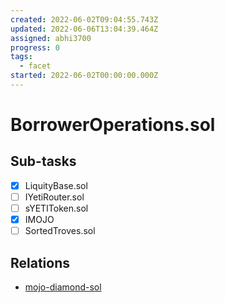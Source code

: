 ```yaml
---
created: 2022-06-02T09:04:55.743Z
updated: 2022-06-06T13:04:39.464Z
assigned: abhi3700
progress: 0
tags:
  - facet
started: 2022-06-02T00:00:00.000Z
---
```


# BorrowerOperations.sol

## Sub-tasks

- [x] LiquityBase.sol
- [ ] IYetiRouter.sol
- [ ] sYETIToken.sol
- [x] IMOJO
- [ ] SortedTroves.sol

## Relations

- [mojo-diamond-sol](mojo-diamond-sol.md)
